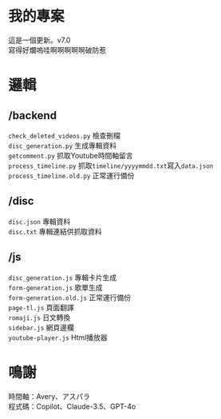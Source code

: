 # 我的專案
  這是一個更新。v7.0  
  寫得好爛嗚哇啊啊啊啊啊破防惹

# 邏輯
  ## /backend  
  `check_deleted_videos.py`  檢查刪檔  
  `disc_generation.py`  生成專輯資料  
  `getcomment.py`  抓取Youtube時間軸留言  
  `process_timeline.py`  抓取`timeline/yyyymmdd.txt`寫入`data.json`  
  `process_timeline.old.py`  正常運行備份  
  ## /disc
  `disc.json`  專輯資料  
  `disc.txt`  專輯連結供抓取資料
  ## /js
  `disc_generation.js`  專輯卡片生成  
  `form-generation.js`  歌單生成  
  `form-generation.old.js`  正常運行備份  
  `page-tl.js`  頁面翻譯  
  `romaji.js`  日文轉換  
  `sidebar.js`  網頁邊欄  
  `youtube-player.js`  Html播放器  

# 鳴謝
  時間軸：Avery、アスパラ  
  程式碼：Copilot、Claude-3.5、GPT-4o  
